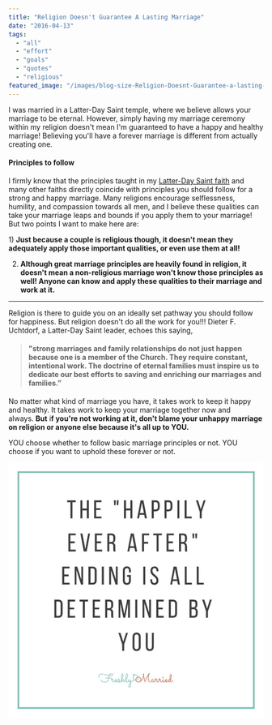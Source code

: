 ```yaml
---
title: "Religion Doesn't Guarantee A Lasting Marriage"
date: "2016-04-13"
tags:
  - "all"
  - "effort"
  - "goals"
  - "quotes"
  - "religious"
featured_image: "/images/blog-size-Religion-Doesnt-Guarantee-a-lasting-Marriage.png"
---
```


I was married in a Latter-Day Saint temple, where we believe allows your marriage to be eternal. However, simply having my marriage ceremony within my religion doesn't mean I'm guaranteed to have a happy and healthy marriage! Believing you'll have a forever marriage is different from actually creating one.

#### Principles to follow

I firmly know that the principles taught in my [Latter-Day Saint faith](https://www.churchofjesuschrist.org/) and many other faiths directly coincide with principles you should follow for a strong and happy marriage. Many religions encourage selflessness, humility, and compassion towards all men, and I believe these qualities can take your marriage leaps and bounds if you apply them to your marriage! But two points I want to make here are:

1) **Just because a couple is religious though, it doesn't mean they adequately apply those important qualities, or even use them at all!**

2) **Although great marriage principles are heavily found in religion, it doesn't mean a non-religious marriage won't know those principles as well! Anyone can know and apply these qualities to their marriage and work at it.**

* * *

Religion is there to guide you on an ideally set pathway you should follow for happiness. But religion doesn't do all the work for you!!! Dieter F. Uchtdorf, a Latter-Day Saint leader, echoes this saying,

> #### "strong marriages and family relationships do not just happen because one is a member of the Church. They require constant, intentional work. The doctrine of eternal families must inspire us to dedicate our best efforts to saving and enriching our marriages and families.”

No matter what kind of marriage you have, it takes work to keep it happy and healthy. It takes work to keep your marriage together now and always. **But** i**f you're not working at it, don't blame your unhappy marriage on religion or anyone else because it's all up to YOU.**

YOU choose whether to follow basic marriage principles or not. YOU choose if you want to uphold these forever or not.

![wedding, lds wedding, wedding ceremony, wedding day, newlyweds, marriage advice, religion doesn't guarantee your marriage, religion in marriage, applying religion in marriage, applying faith in marriage, marriage principles, applying marriage principles to your marriage, relationship advice, wedding preparation, pre-marital advice, work in your marriage, happily ever after](/images/IMG_0891.jpg)
